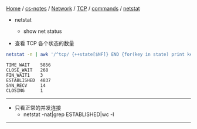 [Home](https://mengxianbin.github.io) /
[cs-notes](https://mengxianbin.github.io/cs-notes/site) /
[Network](https://mengxianbin.github.io/cs-notes/site/Network) /
[TCP](https://mengxianbin.github.io/cs-notes/site/Network/TCP) /
[commands](https://mengxianbin.github.io/cs-notes/site/Network/TCP/commands) /
[netstat](https://mengxianbin.github.io/cs-notes/site/Network/TCP/commands/netstat)

* netstat
    * show net status

* 查看 TCP 各个状态的数量


```sh
netstat -n | awk '/^tcp/ {++state[$NF]} END {for(key in state) print key,"\t",state[key]}'
```

```
TIME_WAIT    5856
CLOSE_WAIT   268
FIN_WAIT1    3
ESTABLISHED  4837
SYN_RECV     14
CLOSING      1
```

---

* 只看正常的并发连接
    * netstat -nat|grep ESTABLISHED|wc -l

---
